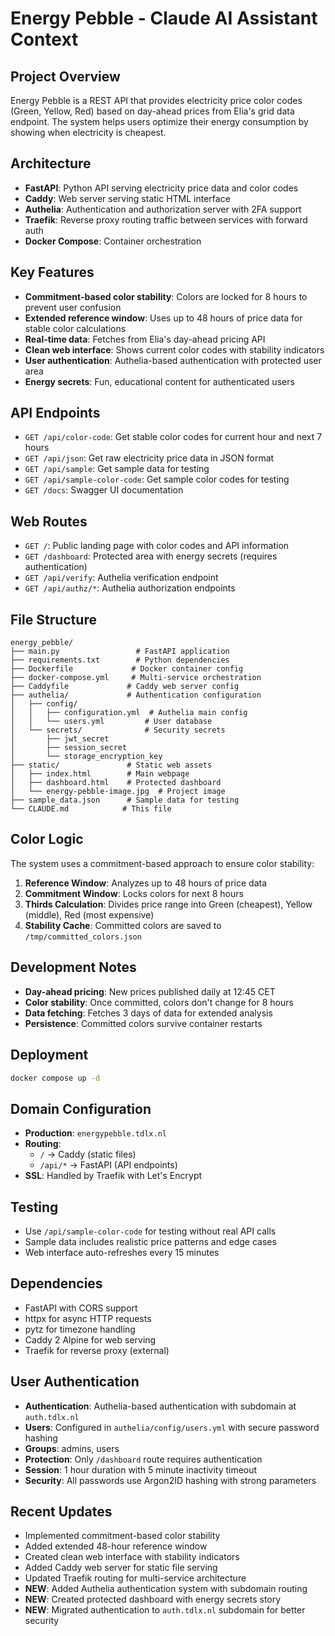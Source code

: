 # Energy Pebble - Claude AI Assistant Context

## Project Overview
Energy Pebble is a REST API that provides electricity price color codes (Green, Yellow, Red) based on day-ahead prices from Elia's grid data endpoint. The system helps users optimize their energy consumption by showing when electricity is cheapest.

## Architecture
- **FastAPI**: Python API serving electricity price data and color codes
- **Caddy**: Web server serving static HTML interface
- **Authelia**: Authentication and authorization server with 2FA support
- **Traefik**: Reverse proxy routing traffic between services with forward auth
- **Docker Compose**: Container orchestration

## Key Features
- **Commitment-based color stability**: Colors are locked for 8 hours to prevent user confusion
- **Extended reference window**: Uses up to 48 hours of price data for stable color calculations
- **Real-time data**: Fetches from Elia's day-ahead pricing API
- **Clean web interface**: Shows current color codes with stability indicators
- **User authentication**: Authelia-based authentication with protected user area
- **Energy secrets**: Fun, educational content for authenticated users

## API Endpoints
- `GET /api/color-code`: Get stable color codes for current hour and next 7 hours
- `GET /api/json`: Get raw electricity price data in JSON format
- `GET /api/sample`: Get sample data for testing
- `GET /api/sample-color-code`: Get sample color codes for testing
- `GET /docs`: Swagger UI documentation

## Web Routes
- `GET /`: Public landing page with color codes and API information
- `GET /dashboard`: Protected area with energy secrets (requires authentication)
- `GET /api/verify`: Authelia verification endpoint
- `GET /api/authz/*`: Authelia authorization endpoints

## File Structure
```
energy_pebble/
├── main.py                 # FastAPI application
├── requirements.txt        # Python dependencies
├── Dockerfile             # Docker container config
├── docker-compose.yml     # Multi-service orchestration
├── Caddyfile             # Caddy web server config
├── authelia/             # Authentication configuration
│   ├── config/
│   │   ├── configuration.yml  # Authelia main config
│   │   └── users.yml         # User database
│   └── secrets/              # Security secrets
│       ├── jwt_secret
│       ├── session_secret
│       └── storage_encryption_key
├── static/               # Static web assets
│   ├── index.html        # Main webpage
│   ├── dashboard.html    # Protected dashboard
│   └── energy-pebble-image.jpg  # Project image
├── sample_data.json      # Sample data for testing
└── CLAUDE.md            # This file
```

## Color Logic
The system uses a commitment-based approach to ensure color stability:

1. **Reference Window**: Analyzes up to 48 hours of price data
2. **Commitment Window**: Locks colors for next 8 hours
3. **Thirds Calculation**: Divides price range into Green (cheapest), Yellow (middle), Red (most expensive)
4. **Stability Cache**: Committed colors are saved to `/tmp/committed_colors.json`

## Development Notes
- **Day-ahead pricing**: New prices published daily at 12:45 CET
- **Color stability**: Once committed, colors don't change for 8 hours
- **Data fetching**: Fetches 3 days of data for extended analysis
- **Persistence**: Committed colors survive container restarts

## Deployment
```bash
docker compose up -d
```

## Domain Configuration
- **Production**: `energypebble.tdlx.nl`
- **Routing**: 
  - `/` → Caddy (static files)
  - `/api/*` → FastAPI (API endpoints)
- **SSL**: Handled by Traefik with Let's Encrypt

## Testing
- Use `/api/sample-color-code` for testing without real API calls
- Sample data includes realistic price patterns and edge cases
- Web interface auto-refreshes every 15 minutes

## Dependencies
- FastAPI with CORS support
- httpx for async HTTP requests
- pytz for timezone handling
- Caddy 2 Alpine for web serving
- Traefik for reverse proxy (external)

## User Authentication
- **Authentication**: Authelia-based authentication with subdomain at `auth.tdlx.nl`
- **Users**: Configured in `authelia/config/users.yml` with secure password hashing
- **Groups**: admins, users
- **Protection**: Only `/dashboard` route requires authentication
- **Session**: 1 hour duration with 5 minute inactivity timeout
- **Security**: All passwords use Argon2ID hashing with strong parameters

## Recent Updates
- Implemented commitment-based color stability
- Added extended 48-hour reference window
- Created clean web interface with stability indicators
- Added Caddy web server for static file serving
- Updated Traefik routing for multi-service architecture
- **NEW**: Added Authelia authentication system with subdomain routing
- **NEW**: Created protected dashboard with energy secrets story
- **NEW**: Migrated authentication to `auth.tdlx.nl` subdomain for better security